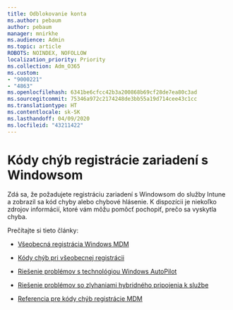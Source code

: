 ```yaml
---
title: Odblokovanie konta
ms.author: pebaum
author: pebaum
manager: mnirkhe
ms.audience: Admin
ms.topic: article
ROBOTS: NOINDEX, NOFOLLOW
localization_priority: Priority
ms.collection: Adm_O365
ms.custom:
- "9000221"
- "4863"
ms.openlocfilehash: 6341be6cfcc42b3a200868b69cf28de7ea80c3ad
ms.sourcegitcommit: 75346a972c2174248de3bb55a19d714cee43c1cc
ms.translationtype: HT
ms.contentlocale: sk-SK
ms.lasthandoff: 04/09/2020
ms.locfileid: "43211422"
---
```

# <a name="windows-enrolment-error-codes"></a>Kódy chýb registrácie zariadení s Windowsom

Zdá sa, že požadujete registráciu zariadení s Windowsom do služby Intune a zobrazil sa kód chyby alebo chybové hlásenie. K dispozícii je niekoľko zdrojov informácií, ktoré vám môžu pomôcť pochopiť, prečo sa vyskytla chyba.
 
Prečítajte si tieto články:

- [Všeobecná registrácia Windows MDM](https://docs.microsoft.com/mem/intune/enrollment/troubleshoot-windows-enrollment-errors)

- [Kódy chýb pri všeobecnej registrácii](https://docs.microsoft.com/mem/intune/enrollment/troubleshoot-device-enrollment-in-intune#general-enrollment-error-codes)

- [Riešenie problémov s technológiou Windows AutoPilot](https://docs.microsoft.com/windows/deployment/windows-autopilot/troubleshooting)

- [Riešenie problémov so zlyhaniami hybridného pripojenia k službe](https://docs.microsoft.com/azure/active-directory/devices/troubleshoot-hybrid-join-windows-current)

- [Referencia pre kódy chýb registrácie MDM](https://docs.microsoft.com/windows/win32/mdmreg/mdm-registration-constants)
